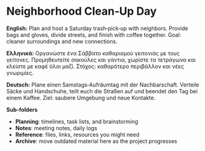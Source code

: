 # Neighborhood Clean‑Up Day

**English:** Plan and host a Saturday trash‑pick‑up with neighbors. Provide bags and gloves, divide streets, and finish with coffee together. Goal: cleaner surroundings and new connections.

**Ελληνικά:** Οργανώστε ένα Σάββατο καθαρισμού γειτονιάς με τους γείτονες. Προμηθευτείτε σακούλες και γάντια, χωρίστε τα τετράγωνα και κλείστε με καφέ όλοι μαζί. Στόχος: καθαρότερο περιβάλλον και νέες γνωριμίες.

**Deutsch:** Plane einen Samstags‑Aufräumtag mit der Nachbarschaft. Verteile Säcke und Handschuhe, teilt euch die Straßen auf und beendet den Tag bei einem Kaffee. Ziel: saubere Umgebung und neue Kontakte.

**Sub‑folders**
- **Planning**: timelines, task lists, and brainstorming
- **Notes**: meeting notes, daily logs
- **Reference**: files, links, resources you might need
- **Archive**: move outdated material here as the project progresses
